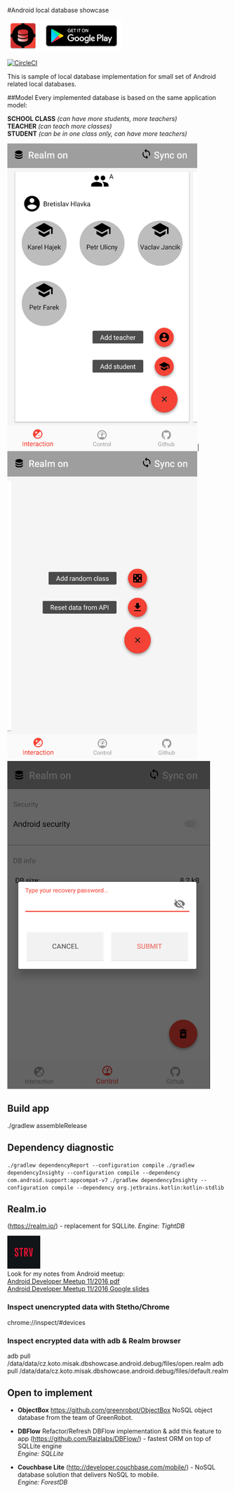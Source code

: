 #Android local database showcase

![DbShowcase](./mobile/src/main/res/mipmap-hdpi/ic_launcher.png "DbShowcase") <a href="https://play.google.com/store/apps/details?id=cz.koto.misak.dbshowcase.android"><img src="./extras/banner/google-play-badge.png" height="72"/></a>

[![CircleCI](https://circleci.com/gh/kotomisak/db-showcase-android/tree/develop.svg?style=shield)](https://circleci.com/gh/kotomisak/db-showcase-android/tree/develop)


This is sample of local database implementation for small set of Android related local databases.

##Model
Every implemented database is based on the same application model:  

**SCHOOL CLASS** _(can have more students, more teachers)_  
**TEACHER** _(can teach more classes)_  
**STUDENT** _(can be in one class only, can have more teachers)_  

![ModelIllustration](./extras/screens/scr_showcase_dbflow_int1.png "ModelIllustration")| ![ModelIllustration](./extras/screens/scr_showcase_dbflow_int2.png "ModelIllustration") <br/>
![Security control](./extras/screens/scr_showcase_dbflow_con1.png "Security control")


## Build app
./gradlew assembleRelease

## Dependency diagnostic ##

  `./gradlew dependencyReport --configuration compile`
  `./gradlew dependencyInsighty --configuration compile --dependency com.android.support:appcompat-v7`
  `./gradlew dependencyInsighty --configuration compile --dependency org.jetbrains.kotlin:kotlin-stdlib`

<!--**Couchbase Lite** (http://developer.couchbase.com/mobile/) - a lightweight embedded NoSQL database engine for Android with the built-in ability to sync to Couchbase Server.  
-->
## Realm.io
(https://realm.io/) - replacement for SQLLite.
_Engine: TightDB_

[ ![STRV](./extras/talks/STRV-Black_small.png) ](https://www.strv.com/)<br/>
Look for my notes from Android meetup:<br/>
[Android Developer Meetup 11/2016 pdf](./extras/talks/realm.meetup.11-2016.pdf)<br/>
[Android Developer Meetup 11/2016 Google slides](https://docs.google.com/presentation/d/1kT0RNL0JYa1TZ2Vs9Ft34XAIS5ej3DEpecz7RnXXXQ8/edit?usp=sharing)<br/>

### Inspect unencrypted data with Stetho/Chrome
chrome://inspect/#devices

### Inspect encrypted data with adb & Realm browser
adb pull /data/data/cz.koto.misak.dbshowcase.android.debug/files/open.realm
adb pull /data/data/cz.koto.misak.dbshowcase.android.debug/files/default.realm



## Open to implement

- **ObjectBox**
https://github.com/greenrobot/ObjectBox
NoSQL object database from the team of GreenRobot.

- **DBFlow**
Refactor/Refresh DBFlow implementation & add this feature to app
(https://github.com/Raizlabs/DBFlow/) - fastest ORM on top of SQLLite engine  
_Engine: SQLLite_  


- **Couchbase Lite**
(http://developer.couchbase.com/mobile/) - NoSQL database solution that delivers NoSQL to mobile.   
_Engine: ForestDB_  



